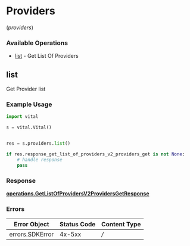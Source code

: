 # Providers
(*providers*)

### Available Operations

* [list](#list) - Get List Of Providers

## list

Get Provider list

### Example Usage

```python
import vital

s = vital.Vital()


res = s.providers.list()

if res.response_get_list_of_providers_v2_providers_get is not None:
    # handle response
    pass

```


### Response

**[operations.GetListOfProvidersV2ProvidersGetResponse](../../models/operations/getlistofprovidersv2providersgetresponse.md)**
### Errors

| Error Object    | Status Code     | Content Type    |
| --------------- | --------------- | --------------- |
| errors.SDKError | 4x-5xx          | */*             |
